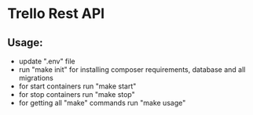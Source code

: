 # Trello Rest API
## Usage:
 - update ".env" file
 - run "make init" for installing composer requirements, database and all migrations
 - for start containers run "make start"
 - for stop containers run "make stop"
 - for getting all "make" commands run "make usage"
